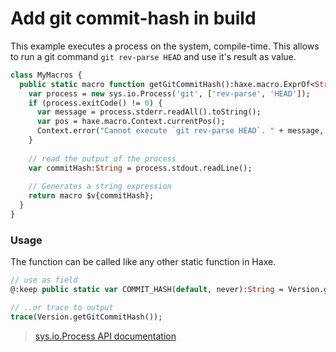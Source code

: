 # Add git commit-hash in build

This example executes a process on the system, compile-time. 
This allows to run a git command `git rev-parse HEAD` and use it's result as value.

```haxe
class MyMacros {
  public static macro function getGitCommitHash():haxe.macro.ExprOf<String> {
    var process = new sys.io.Process('git', ['rev-parse', 'HEAD']);
    if (process.exitCode() != 0) {
      var message = process.stderr.readAll().toString();
      var pos = haxe.macro.Context.currentPos();
      Context.error("Cannot execute `git rev-parse HEAD`. " + message, pos);
    }
    
    // read the output of the process
    var commitHash:String = process.stdout.readLine();
    
    // Generates a string expression
    return macro $v{commitHash};
  }
}
```

### Usage

The function can be called like any other static function in Haxe.

```haxe
// use as field
@:keep public static var COMMIT_HASH(default, never):String = Version.getGitCommitHash();

// ..or trace to output
trace(Version.getGitCommitHash());
```

> [sys.io.Process API documentation](http://api.haxe.org/sys/io/Process.html)
